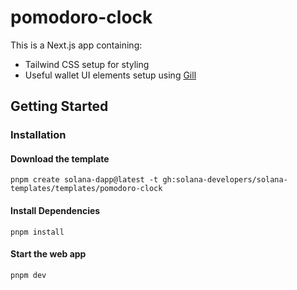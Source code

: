 # pomodoro-clock

This is a Next.js app containing:

- Tailwind CSS setup for styling
- Useful wallet UI elements setup using [Gill](https://gill.site/)

## Getting Started

### Installation

#### Download the template

```shell
pnpm create solana-dapp@latest -t gh:solana-developers/solana-templates/templates/pomodoro-clock
```

#### Install Dependencies

```shell
pnpm install
```

#### Start the web app

```shell
pnpm dev
```
